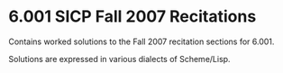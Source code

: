 6.001 SICP Fall 2007 Recitations
================================ 

Contains worked solutions to the Fall 2007 recitation sections for 6.001.

Solutions are expressed in various dialects of Scheme/Lisp.